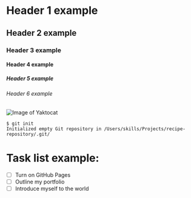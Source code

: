 # Header 1 example
## Header 2 example 
### Header 3 example
#### Header 4 example
##### Header 5 example
###### Header 6 example

![Image of Yaktocat](https://octodex.github.com/images/yaktocat.png)

```
$ git init
Initialized empty Git repository in /Users/skills/Projects/recipe-repository/.git/
```

# Task list example:
- [ ] Turn on GitHub Pages
- [ ] Outline my portfolio
- [ ] Introduce myself to the world
